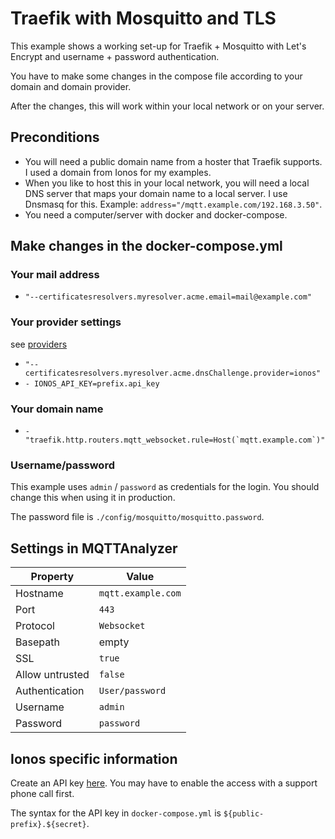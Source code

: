 # Traefik with Mosquitto and TLS

This example shows a working set-up for Traefik + Mosquitto with
Let's Encrypt and username + password authentication.

You have to make some changes in the compose file according to
your domain and domain provider.

After the changes, this will work within your local network or on your server. 

## Preconditions

- You will need a public domain name from a hoster that Traefik supports. I used a domain from Ionos for my examples.
- When you like to host this in your local network, you will need a local DNS server that maps your domain name to a local server. I use Dnsmasq for this. Example: `address="/mqtt.example.com/192.168.3.50"`.
- You need a computer/server with docker and docker-compose.

## Make changes in the docker-compose.yml

### Your mail address

- `"--certificatesresolvers.myresolver.acme.email=mail@example.com"`

### Your provider settings

see [providers](https://doc.traefik.io/traefik/https/acme/#providers)

- `"--certificatesresolvers.myresolver.acme.dnsChallenge.provider=ionos"`
- `- IONOS_API_KEY=prefix.api_key`

### Your domain name
- ``- "traefik.http.routers.mqtt_websocket.rule=Host(`mqtt.example.com`)"``

### Username/password

This example uses `admin` / `password` as credentials for the login. 
You should change this when using it in production.

The password file is `./config/mosquitto/mosquitto.password`.

## Settings in MQTTAnalyzer

| Property        | Value              |
| --------------- | ------------------ |
| Hostname        | `mqtt.example.com` |
| Port            | `443`              |
| Protocol        | `Websocket`        |
| Basepath        | empty              |
| SSL             | `true`             |
| Allow untrusted | `false`            |
| Authentication  | `User/password`    |
| Username        | `admin`            |
| Password        | `password`         |

## Ionos specific information

Create an API key [here](https://developer.hosting.ionos.de/keys). 
You may have to enable the access with a support phone call first.

The syntax for the API key in `docker-compose.yml` is `${public-prefix}.${secret}`.
